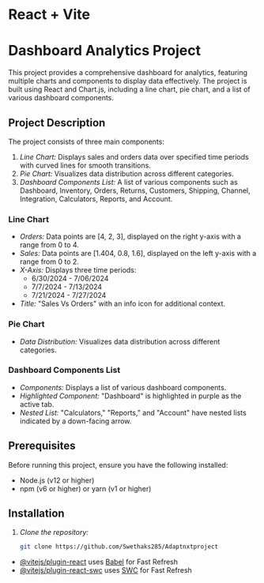 # React + Vite

# Dashboard Analytics Project

This project provides a comprehensive dashboard for analytics, featuring multiple charts and components to display data effectively. The project is built using React and Chart.js, including a line chart, pie chart, and a list of various dashboard components.

## Project Description

The project consists of three main components:

1. *Line Chart:* Displays sales and orders data over specified time periods with curved lines for smooth transitions.
2. *Pie Chart:* Visualizes data distribution across different categories.
3. *Dashboard Components List:* A list of various components such as Dashboard, Inventory, Orders, Returns, Customers, Shipping, Channel, Integration, Calculators, Reports, and Account.

### Line Chart

- *Orders:* Data points are [4, 2, 3], displayed on the right y-axis with a range from 0 to 4.
- *Sales:* Data points are [1.404, 0.8, 1.6], displayed on the left y-axis with a range from 0 to 2.
- *X-Axis:* Displays three time periods:
  - 6/30/2024 - 7/06/2024
  - 7/7/2024 - 7/13/2024
  - 7/21/2024 - 7/27/2024
- *Title:* "Sales Vs Orders" with an info icon for additional context.

### Pie Chart

- *Data Distribution:* Visualizes data distribution across different categories.

### Dashboard Components List

- *Components:* Displays a list of various dashboard components.
- *Highlighted Component:* "Dashboard" is highlighted in purple as the active tab.
- *Nested List:* "Calculators," "Reports," and "Account" have nested lists indicated by a down-facing arrow.

## Prerequisites

Before running this project, ensure you have the following installed:

- Node.js (v12 or higher)
- npm (v6 or higher) or yarn (v1 or higher)

## Installation

1. *Clone the repository:*

   ```bash
   git clone https://github.com/Swethaks285/Adaptnxtproject

- [@vitejs/plugin-react](https://github.com/vitejs/vite-plugin-react/blob/main/packages/plugin-react/README.md) uses [Babel](https://babeljs.io/) for Fast Refresh
- [@vitejs/plugin-react-swc](https://github.com/vitejs/vite-plugin-react-swc) uses [SWC](https://swc.rs/) for Fast Refresh
